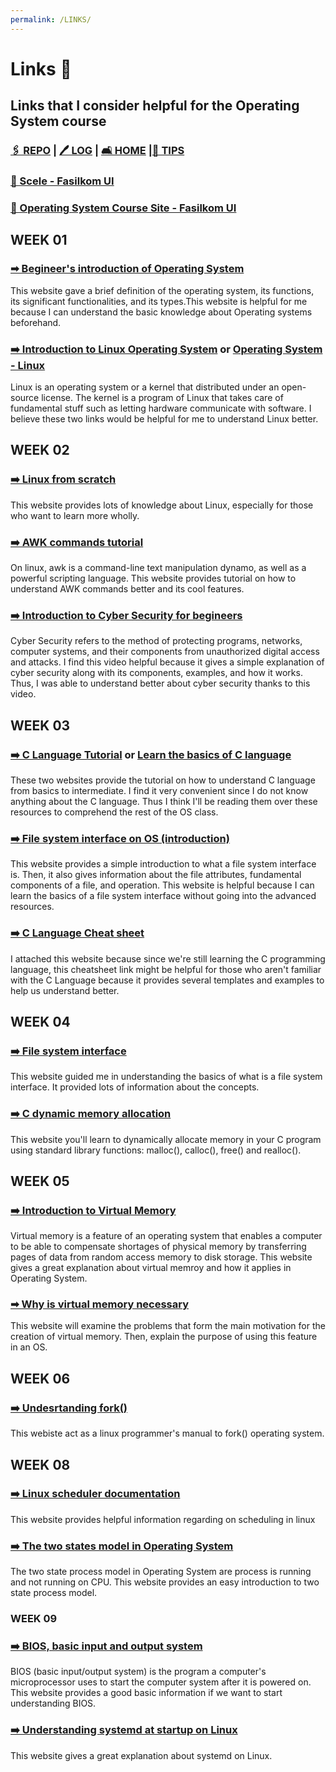 ```yaml
---
permalink: /LINKS/
---
```

# Links 🔗
## Links that I consider helpful for the Operating System course 
### [🖇  REPO](https://github.com/anastasiaaaudiw/os212) | [🖊  LOG](TXT/mylog.txt) | [🛋 HOME](index.md) |[🧸 TIPS](https://anastasiaaaudiw.github.io/os212/TIPS)

### [🔺 Scele - Fasilkom UI](https://scele.cs.ui.ac.id/)

### [🔺 Operating System Course Site - Fasilkom UI](https://os.vlsm.org/)

## WEEK 01
### [➡ Begineer's introduction of Operating System](https://www.geeksforgeeks.org/introduction-of-operating-system-set-1/)
This website gave a brief definition of the operating system, its functions, its significant functionalities, and its types.This website is helpful for me because I can understand the basic knowledge about Operating systems beforehand. 

### [➡️ Introduction to Linux Operating System](https://www.guru99.com/introduction-linux.html) or [Operating System - Linux](https://www.tutorialspoint.com/operating_system/os_linux.htm)
Linux is an operating system or a kernel that distributed under an open-source license. The kernel is a program of Linux that takes care of fundamental stuff such as letting hardware communicate with software. I believe these two links would be helpful for me to understand Linux better. 

## WEEK 02
### [➡️ Linux from scratch](https://www.linuxfromscratch.org/lfs/view/stable/)
This website provides lots of knowledge about Linux, especially for those who want to learn more wholly. 

### [➡️ AWK commands tutorial](https://www.howtogeek.com/562941/how-to-use-the-awk-command-on-linux/)
On linux, awk is a command-line text manipulation dynamo, as well as a powerful scripting language. This website provides tutorial on how to understand AWK commands better and its cool features. 

### [➡️ Introduction to Cyber Security for begineers](https://www.youtube.com/watch?v=inWWhr5tnEA)
Cyber Security refers to the method of protecting programs, networks, computer systems, and their components from unauthorized digital access and attacks. I find this video helpful because it gives a simple explanation of cyber security along with its components, examples, and how it works. Thus, I was able to understand better about cyber security thanks to this video. 

## WEEK 03
### [➡️ C Language Tutorial](https://www.w3schools.in/c-tutorial/) or [Learn the basics of C language](https://www.learn-c.org/)
These two websites provide the tutorial on how to understand C language from basics to intermediate. I find it very convenient since I do not know anything about the C language. Thus I think I'll be reading them over these resources to comprehend the rest of the OS class. 

### [➡️ File system interface on OS (introduction)](https://www.w3schools.in/operating-system-tutorial/file-system-interface/)
This website provides a simple introduction to what a file system interface is. Then, it also gives information about the file attributes, fundamental components of a file, and operation. This website is helpful because I can learn the basics of a file system interface without going into the advanced resources. 

### [➡️ C Language Cheat sheet](https://www.dummies.com/programming/c/c-programming-for-dummies-cheat-sheet/)
I attached this website because since we're still learning the C programming language, this cheatsheet link might be helpful for those who aren't familiar with the C Language because it provides several templates and examples to help us understand better. 

## WEEK 04
### [➡️ File system interface](https://www.w3schools.in/operating-system-tutorial/file-system-interface/)
This website guided me in understanding the basics of what is a file system interface. It provided lots of information about the concepts.

### [➡️ C dynamic memory allocation](https://www.programiz.com/c-programming/c-dynamic-memory-allocation)
This website you'll learn to dynamically allocate memory in your C program using standard library functions: malloc(), calloc(), free() and realloc().

## WEEK 05
### [➡️ Introduction to Virtual Memory](https://www.internalpointers.com/post/introduction-virtual-memory)
Virtual memory is a feature of an operating system that enables a computer to be able to compensate shortages of physical memory by transferring pages of data from random access memory to disk storage. This website gives a great explanation about virtual memroy and how it applies in Operating System.

### [➡ Why is virtual memory necessary](https://www.baeldung.com/cs/virtual-memory-why)
This website will examine the problems that form the main motivation for the creation of virtual memory. Then, explain the purpose of using this feature in an OS.

## WEEK 06
### [➡️ Undesrtanding fork()](https://man7.org/linux/man-pages/man2/fork.2.html)
This webiste act as a linux programmer's manual to fork() operating system.

## WEEK 08
### [➡️ Linux scheduler documentation](https://www.kernel.org/doc/html/v5.5/scheduler/index.html)
This website provides helpful information regarding on scheduling in linux 

### [➡️ The two states model in Operating System](https://t4tutorials.com/two-state-process-model-in-operating-systems/)
The two state process model in Operating System are process is running and not running on CPU. This website provides an easy introduction to two state process model.

### WEEK 09 

### [➡️ BIOS, basic input and output system](https://whatis.techtarget.com/definition/BIOS-basic-input-output-system)
BIOS (basic input/output system) is the program a computer's microprocessor uses to start the computer system after it is powered on. This website provides a good basic information if we want to start understanding BIOS.

### [➡️ Understanding systemd at startup on Linux](https://opensource.com/article/20/5/systemd-startup)
This website gives a great explanation about systemd on Linux.
